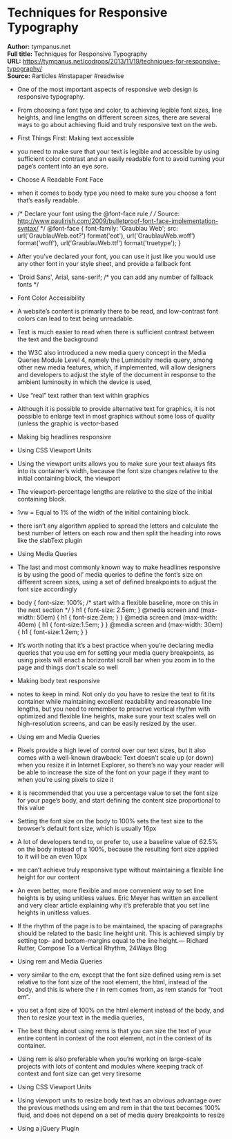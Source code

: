 # Techniques for Responsive Typography

**Author:** tympanus.net  
**Full title:** Techniques for Responsive Typography  
**URL:** https://tympanus.net/codrops/2013/11/19/techniques-for-responsive-typography/  
**Source:** #articles #instapaper #readwise

- One of the most important aspects of responsive web design is responsive typography. 
   
- From choosing a font type and color, to achieving legible font sizes, line heights, and line lengths on different screen sizes, there are several ways to go about achieving fluid and truly responsive text on the web. 
   
- First Things First: Making text accessible 
   
- you need to make sure that your text is legible and accessible by using sufficient color contrast and an easily readable font to avoid turning your page’s content into an eye sore. 
   
- Choose A Readable Font Face 
   
- when it comes to body type you need to make sure you choose a font that’s easily readable. 
   
- /* Declare your font using the @font-face rule */
  /* Source: http://www.paulirish.com/2009/bulletproof-font-face-implementation-syntax/ */
  @font-face {
  font-family: 'Graublau Web';
  src: url('GraublauWeb.eot?') format('eot'), 
  url('GraublauWeb.woff') format('woff'), 
  url('GraublauWeb.ttf') format('truetype');
  } 
   
- After you’ve declared your font, you can use it just like you would use any other font in your style sheet, and provide a fallback font 
   
- 'Droid Sans', Arial, sans-serif; /* you can add any number of fallback fonts */ 
   
- Font Color Accessibility 
   
- A website’s content is primarily there to be read, and low-contrast font colors can lead to text being unreadable. 
   
- Text is much easier to read when there is sufficient contrast between the text and the background 
   
- the W3C also introduced a new media query concept in the Media Queries Module Level 4, namely the Luminosity media query, among other new media features, which, if implemented, will allow designers and developers to adjust the style of the document in response to the ambient luminosity in which the device is used, 
   
- Use “real” text rather than text within graphics 
   
- Although it is possible to provide alternative text for graphics, it is not possible to enlarge text in most graphics without some loss of quality (unless the graphic is vector-based 
   
- Making big headlines responsive 
   
- Using CSS Viewport Units 
   
- Using the viewport units allows you to make sure your text always fits into its container’s width, because the font size changes relative to the initial containing block, the viewport 
   
- The viewport-percentage lengths are relative to the size of the initial containing block. 
   
- 1vw = Equal to 1% of the width of the initial containing block. 
   
- there isn’t any algorithm applied to spread the letters and calculate the best number of letters on each row and then split the heading into rows like the slabText plugin 
   
- Using Media Queries 
   
- The last and most commonly known way to make headlines responsive is by using the good ol’ media queries to define the font’s size on different screen sizes, using a set of defined breakpoints to adjust the font size accordingly 
   
- body {
  font-size: 100%; /* start with a flexible baseline, more on this in the next section */
  }
  h1 {
  font-size: 2.5em;
  }
  @media screen and (max-width: 50em) {
  h1 {
  font-size:2em;
  }
  }
  @media screen and (max-width: 40em) {
  h1 {
  font-size:1.5em;
  }
  }
  @media screen and (max-width: 30em) {
  h1 {
  font-size:1.2em;
  }
  } 
   
- It’s worth noting that it’s a best practice when you’re declaring media queries that you use em for setting your media query breakpoints, as using pixels will enact a horizontal scroll bar when you zoom in to the page and things don’t scale so well 
   
- Making body text responsive 
   
- notes to keep in mind. Not only do you have to resize the text to fit its container while maintaining excellent readability and reasonable line lengths, but you need to remember to preserve vertical rhythm with optimized and flexible line heights, make sure your text scales well on high-resolution screens, and can be easily resized by the user. 
   
- Using em and Media Queries 
   
- Pixels provide a high level of control over our text sizes, but it also comes with a well-known drawback: Text doesn’t scale up (or down) when you resize it in Internet Explorer, so there’s no way your reader will be able to increase the size of the font on your page if they want to when you’re using pixels to size it 
   
- it is recommended that you use a percentage value to set the font size for your page’s body, and start defining the content size proportional to this value 
   
- Setting the font size on the body to 100% sets the text size to the browser’s default font size, which is usually 16px 
   
- A lot of developers tend to, or prefer to, use a baseline value of 62.5% on the body instead of a 100%, because the resulting font size applied to it will be an even 10px 
   
- we can’t achieve truly responsive type without maintaining a flexible line height for our content 
   
- An even better, more flexible and more convenient way to set line heights is by using unitless values. Eric Meyer has written an excellent and very clear article explaining why it’s preferable that you set line heights in unitless values. 
   
- If the rhythm of the page is to be maintained, the spacing of paragraphs should be related to the basic line height unit. This is achieved simply by setting top- and bottom-margins equal to the line height.— Richard Rutter, Compose To a Vertical Rhythm, 24Ways Blog 
   
- Using rem and Media Queries 
   
- very similar to the em, except that the font size defined using rem is set relative to the font size of the root element, the html, instead of the body, and this is where the r in rem comes from, as rem stands for “root em“. 
   
- you set a font size of 100% on the html element instead of the body, and then to resize your text in the media queries, 
   
- The best thing about using rems is that you can size the text of your entire content in context of the root element, not in the context of its container. 
   
- Using rem is also preferable when you’re working on large-scale projects with lots of content and modules where keeping track of context and font size can get very tiresome 
   
- Using CSS Viewport Units 
   
- Using viewport units to resize body text has an obvious advantage over the previous methods using em and rem in that the text becomes 100% fluid, and does not depend on a set of media query breakpoints to resize 
   
- Using a jQuery Plugin 
   
